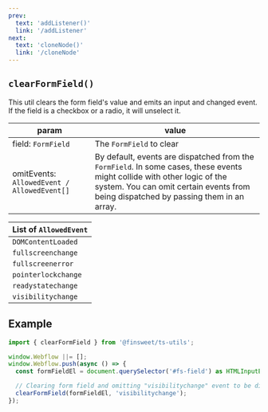 ```yaml
---
prev: 
  text: 'addListener()'
  link: '/addListener'
next:
  text: 'cloneNode()'
  link: '/cloneNode'
---
```


## `clearFormField()`

This util clears the form field's value and emits an input and changed event. If the field is a checkbox or a radio, it will unselect it.

| param                                       | value                                                                                                                                                                                                            |
| ------------------------------------------- | ---------------------------------------------------------------------------------------------------------------------------------------------------------------------------------------------------------------- |
| field: `FormField`                          | The `FormField` to clear                                                                                                                                                                                         |
| omitEvents: `AllowedEvent / AllowedEvent[]` | By default, events are dispatched from the `FormField`. In some cases, these events might collide with other logic of the system. You can omit certain events from being dispatched by passing them in an array. |

| List of `AllowedEvent` |
| ---------------------- |
| `DOMContentLoaded`     |
| `fullscreenchange`     |
| `fullscreenerror`      |
| `pointerlockchange`    |
| `readystatechange`     |
| `visibilitychange`     |

## Example

```ts
import { clearFormField } from '@finsweet/ts-utils';

window.Webflow ||= [];
window.Webflow.push(async () => {
  const formFieldEl = document.querySelector('#fs-field') as HTMLInputElement;

  // Clearing form field and omitting "visibilitychange" event to be dispatched upon clearing form field
  clearFormField(formFieldEl, 'visibilitychange');
});
```